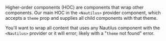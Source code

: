 Higher-order components (HOC) are components that wrap other components. Our main HOC in the `<Nautilus>` provider component, which accepts a `theme` prop and supplies all child components with that theme.

You'll want to wrap all content that uses any Nautilus component with the `<Nautilus>` provider or it will error; likely with a "`theme` not found" error.
